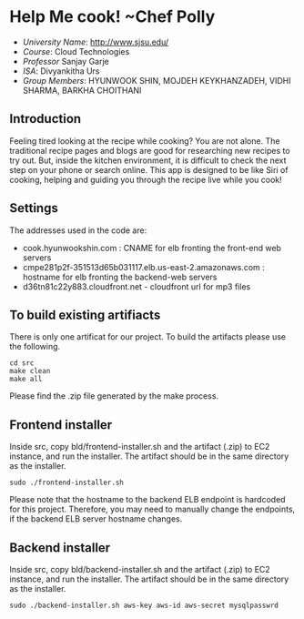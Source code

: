 
# Help Me cook! ~Chef Polly

- *University Name*: http://www.sjsu.edu/
- *Course*: Cloud Technologies
- *Professor* Sanjay Garje
- *ISA*: Divyankitha Urs
- *Group Members*: HYUNWOOK SHIN, MOJDEH KEYKHANZADEH, VIDHI SHARMA, BARKHA CHOITHANI

## Introduction

Feeling tired looking at the recipe while cooking? You are not alone. The traditional
recipe pages and blogs are good for researching new recipes to try out. But, inside
the kitchen environment, it is difficult to check the next step on your phone or search online.
This app is designed to be like Siri of cooking, helping and guiding you through
the recipe live while you cook!

## Settings

The addresses used in the code are:
- cook.hyunwookshin.com : CNAME for elb fronting the front-end web servers
- cmpe281p2f-351513d65b031117.elb.us-east-2.amazonaws.com : hostname for elb fronting the backend-web servers 
- d36tn81c22y883.cloudfront.net - cloudfront url for mp3 files


## To build existing artifiacts

There is only one artificat for our project. To build the artifacts
please use the following.

```
cd src
make clean
make all
```

Please find the .zip file generated by the make process.

## Frontend installer

Inside src, copy bld/frontend-installer.sh and the artifact (.zip) to EC2 instance,
and run the installer. The artifact should be in the same directory as the installer.

```
sudo ./frontend-installer.sh
```
Please note that the hostname to the backend ELB endpoint is hardcoded for this project.
Therefore, you may need to manually change the endpoints, if the backend ELB
server hostname changes.

## Backend installer

Inside src, copy bld/backend-installer.sh and the artifact (.zip) to EC2 instance,
and run the installer. The artifact should be in the same directory as the installer.

```
sudo ./backend-installer.sh aws-key aws-id aws-secret mysqlpasswrd
```
